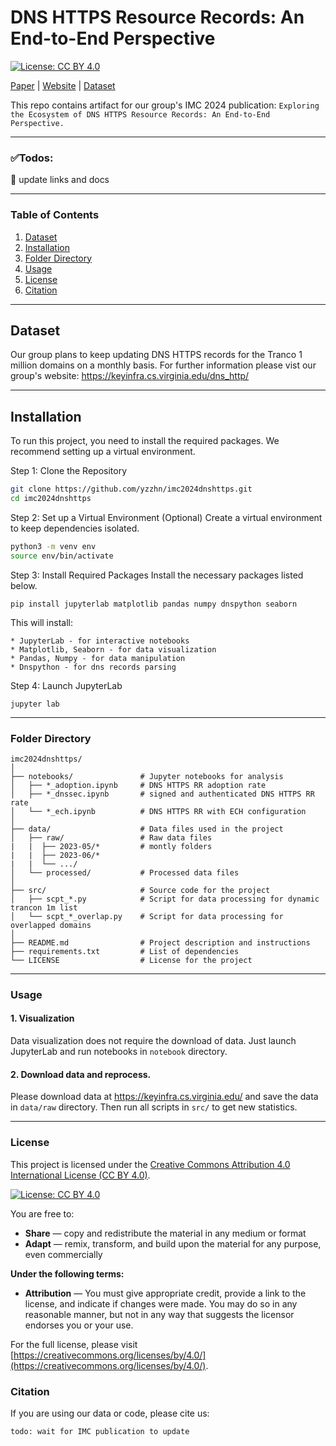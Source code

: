 # DNS HTTPS Resource Records: An End-to-End Perspective 
[![License: CC BY 4.0](https://img.shields.io/badge/License-CC%20BY%204.0-lightgrey.svg)](https://creativecommons.org/licenses/by/4.0/)

[Paper]() | 
[Website](https://keyinfra.cs.virginia.edu/dns_http/) | 
[Dataset](https://keyinfra.cs.virginia.edu/dns_http/artifact)


This repo contains artifact for our group's IMC 2024 publication: `Exploring the Ecosystem of DNS HTTPS Resource Records: An End-to-End Perspective.` 

---

### ✅Todos:

🔲 update links and docs

---

### Table of Contents
1. [Dataset](#dataset)
1. [Installation](#installation)
2. [Folder Directory](#folder-directory)
3. [Usage](#usage)
5. [License](#license)
6. [Citation](#citation)
---
## Dataset

Our group plans to keep updating DNS HTTPS records for the Tranco 1 million domains on a monthly basis. For further information please vist our group's website: https://keyinfra.cs.virginia.edu/dns_http/

---
## Installation

To run this project, you need to install the required packages. We recommend setting up a virtual environment.

Step 1: Clone the Repository

```bash
git clone https://github.com/yzzhn/imc2024dnshttps.git
cd imc2024dnshttps
```

Step 2: Set up a Virtual Environment (Optional)
Create a virtual environment to keep dependencies isolated.

```bash
python3 -m venv env
source env/bin/activate
```

Step 3: Install Required Packages
Install the necessary packages listed below.

```
pip install jupyterlab matplotlib pandas numpy dnspython seaborn
```

This will install:
```
* JupyterLab - for interactive notebooks
* Matplotlib, Seaborn - for data visualization
* Pandas, Numpy - for data manipulation
* Dnspython - for dns records parsing
```

Step 4: Launch JupyterLab
```
jupyter lab
```
---

### Folder Directory

```
imc2024dnshttps/
│
├── notebooks/               # Jupyter notebooks for analysis
│   ├── *_adoption.ipynb     # DNS HTTPS RR adoption rate
│   ├── *_dnssec.ipynb       # signed and authenticated DNS HTTPS RR rate
│   └── *_ech.ipynb          # DNS HTTPS RR with ECH configuration
│
├── data/                    # Data files used in the project
│   ├── raw/                 # Raw data files
|   |  ├── 2023-05/*         # montly folders
|   |  ├── 2023-06/*
|   |  └── .../
│   └── processed/           # Processed data files
│
├── src/                     # Source code for the project
│   ├── scpt_*.py            # Script for data processing for dynamic trancon 1m list
│   └── scpt_*_overlap.py    # Script for data processing for overlapped domains
│
├── README.md                # Project description and instructions
├── requirements.txt         # List of dependencies
└── LICENSE                  # License for the project

```
---

### Usage

#### 1. Visualization
   
Data visualization does not require the download of data. Just launch JupyterLab and run notebooks in `notebook` directory.

#### 2. Download data and reprocess.

Please download data at https://keyinfra.cs.virginia.edu/ and save the data in `data/raw` directory.
Then run all scripts in `src/` to get new statistics. 

---
### License

This project is licensed under the [Creative Commons Attribution 4.0 International License (CC BY 4.0)](https://creativecommons.org/licenses/by/4.0/).

[![License: CC BY 4.0](https://img.shields.io/badge/License-CC%20BY%204.0-lightgrey.svg)](https://creativecommons.org/licenses/by/4.0/)

You are free to:
- **Share** — copy and redistribute the material in any medium or format
- **Adapt** — remix, transform, and build upon the material for any purpose, even commercially

**Under the following terms:**
- **Attribution** — You must give appropriate credit, provide a link to the license, and indicate if changes were made. You may do so in any reasonable manner, but not in any way that suggests the licensor endorses you or your use.

For the full license, please visit [https://creativecommons.org/licenses/by/4.0/](https://creativecommons.org/licenses/by/4.0/).

### Citation
If you are using our data or code, please cite us:

```
todo: wait for IMC publication to update
```
